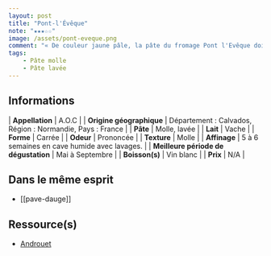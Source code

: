 ```yaml
---
layout: post
title: "Pont-l'Évêque"
note: "★★★☆☆"
image: /assets/pont-eveque.png
comment: "« De couleur jaune pâle, la pâte du fromage Pont l'Evêque doit être tendre, ni trop sèche, ni trop coulante. Onctueuse, légèrement salée, elle révèle des goûts subtils et raffinés. On retrouve la finesse d'arômes crémeux et fruités, comme la noisette »."
tags:
    - Pâte molle
    - Pâte lavée
---
```


## Informations

| **Appellation** | A.O.C |
| **Origine géographique** | Département : Calvados, Région : Normandie, Pays : France   |
| **Pâte** | Molle, lavée |
| **Lait** | Vache |
| **Forme** | Carrée |
| **Odeur** | Prononcée |
| **Texture** | Molle |
| **Affinage** | 5 à 6 semaines en cave humide avec lavages. |
| **Meilleure période de dégustation** | Mai à Septembre |
| **Boisson(s)** | Vin blanc |
| **Prix** | N/A |

## Dans le même esprit
* [[pave-dauge]]

## Ressource(s)
* [Androuet](http://www.androuet.com/Pont-l-Evêque-122.html)